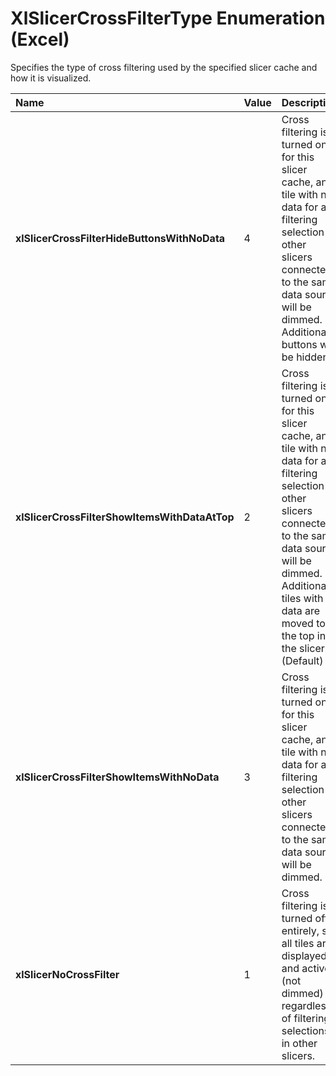 
# XlSlicerCrossFilterType Enumeration (Excel)

Specifies the type of cross filtering used by the specified slicer cache and how it is visualized.



|**Name**|**Value**|**Description**|
|:-----|:-----|:-----|
|**xlSlicerCrossFilterHideButtonsWithNoData**|4|Cross filtering is turned on for this slicer cache, any tile with no data for a filtering selection in other slicers connected to the same data source will be dimmed. Additionally, buttons will be hidden.|
|**xlSlicerCrossFilterShowItemsWithDataAtTop**|2|Cross filtering is turned on for this slicer cache, any tile with no data for a filtering selection in other slicers connected to the same data source will be dimmed. Additionally, tiles with data are moved to the top in the slicer. (Default)|
|**xlSlicerCrossFilterShowItemsWithNoData**|3|Cross filtering is turned on for this slicer cache, any tile with no data for a filtering selection in other slicers connected to the same data source will be dimmed.|
|**xlSlicerNoCrossFilter**|1|Cross filtering is turned off entirely, so all tiles are displayed and active (not dimmed) regardless of filtering selections in other slicers.|
